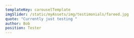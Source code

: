 ```yaml
---
templateKey: carouselTemplate
imgSlider: /static/myAssets/img/testimonials/fareed.jpg
quote: "Currently just testing "
author: Bob
position: Tester
---
```

